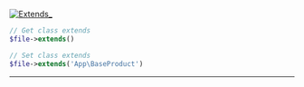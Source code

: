 <a href='https://github.com/ajthinking/archetype/blob/master/src/Endpoints/PHP/Extends_.php'>![Extends_](https://img.shields.io/badge/-Archetype\Endpoints\PHP\Extends_-blue)
```php
// Get class extends
$file->extends()

// Set class extends
$file->extends('App\BaseProduct')
```
<hr>